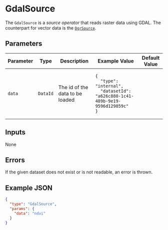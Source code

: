 # GdalSource

The `GdalSource` is a _source operator_ that reads raster data using GDAL.
The counterpart for vector data is the [`OgrSource`](./ogrsource.md).

## Parameters

| Parameter | Type     | Description                     | Example Value                                                                                                                        | Default Value |
| --------- | -------- | ------------------------------- | ------------------------------------------------------------------------------------------------------------------------------------ | ------------- |
| `data`    | `DataId` | The id of the data to be loaded | <pre><code>{<br>&nbsp;&nbsp;"type": "internal",<br>&nbsp;&nbsp;"datasetId": "a626c880-1c41-489b-9e19-9596d129859c"<br>}</code></pre> |               |

## Inputs

None

## Errors

If the given dataset does not exist or is not readable, an error is thrown.

## Example JSON

```json
{
  "type": "GdalSource",
  "params": {
    "data": "ndvi"
  }
}
```
